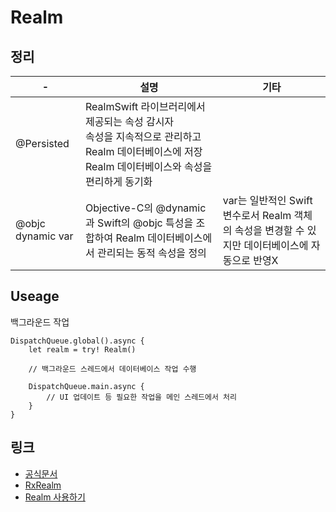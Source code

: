 #  Realm

## 정리

|-|설명|기타|
|------|---|---|
| @Persisted |RealmSwift 라이브러리에서 제공되는 속성 감시자<br>속성을 지속적으로 관리하고 Realm 데이터베이스에 저장<br> Realm 데이터베이스와 속성을 편리하게 동기화 ||
|@objc dynamic var|Objective-C의 @dynamic과 Swift의 @objc 특성을 조합하여 Realm 데이터베이스에서 관리되는 동적 속성을 정의|var는 일반적인 Swift 변수로서 Realm 객체의 속성을 변경할 수 있지만 데이터베이스에 자동으로 반영X|

## Useage

백그라운드 작업
```
DispatchQueue.global().async {
    let realm = try! Realm()
    
    // 백그라운드 스레드에서 데이터베이스 작업 수행
    
    DispatchQueue.main.async {
        // UI 업데이트 등 필요한 작업을 메인 스레드에서 처리
    }
}
```


## 링크
- [공식문서](https://www.mongodb.com/docs/legacy/realm/swift/latest/#property-attributes)
- [RxRealm](https://github.com/RxSwiftCommunity/RxRealm)
- [Realm 사용하기](https://gonslab.tistory.com/16)
